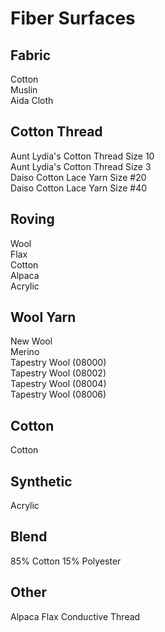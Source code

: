 # Fiber Surfaces

## Fabric
Cotton  
Muslin  
Aida Cloth  

## Cotton Thread
Aunt Lydia's Cotton Thread Size 10  
Aunt Lydia's Cotton Thread Size 3  
Daiso Cotton Lace Yarn Size #20  
Daiso Cotton Lace Yarn Size #40  

## Roving
Wool  
Flax  
Cotton  
Alpaca  
Acrylic  

## Wool Yarn
New Wool  
Merino  
Tapestry Wool (08000)  
Tapestry Wool (08002)  
Tapestry Wool (08004)  
Tapestry Wool (08006)  

## Cotton
Cotton

## Synthetic
Acrylic

## Blend
85% Cotton 15% Polyester

## Other
Alpaca
Flax
Conductive Thread
